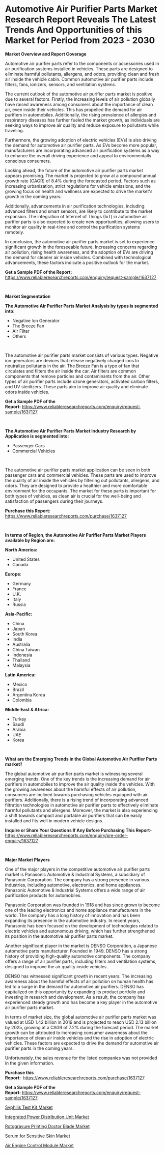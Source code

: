 <p><h1>Automotive Air Purifier Parts Market Research Report Reveals The Latest Trends And Opportunities of this Market for Period from 2023 - 2030</h1></p><p><strong>Market Overview and Report Coverage</strong></p>
<p><p>Automotive air purifier parts refer to the components or accessories used in air purification systems installed in vehicles. These parts are designed to eliminate harmful pollutants, allergens, and odors, providing clean and fresh air inside the vehicle cabin. Common automotive air purifier parts include filters, fans, ionizers, sensors, and ventilation systems.</p><p>The current outlook of the automotive air purifier parts market is positive due to several factors. Firstly, the increasing levels of air pollution globally have raised awareness among consumers about the importance of clean air, even inside their vehicles. This has propelled the demand for air purifiers in automobiles. Additionally, the rising prevalence of allergies and respiratory diseases has further fueled the market growth, as individuals are seeking ways to improve air quality and reduce exposure to pollutants while traveling.</p><p>Furthermore, the growing adoption of electric vehicles (EVs) is also driving the demand for automotive air purifier parts. As EVs become more popular, manufacturers are incorporating advanced air purification systems as a way to enhance the overall driving experience and appeal to environmentally conscious consumers.</p><p>Looking ahead, the future of the automotive air purifier parts market appears promising. The market is projected to grow at a compound annual growth rate (CAGR) of 8.4% during the forecasted period. Factors such as increasing urbanization, strict regulations for vehicle emissions, and the growing focus on health and wellness are expected to drive the market's growth in the coming years.</p><p>Additionally, advancements in air purification technologies, including advanced filters and smart sensors, are likely to contribute to the market expansion. The integration of Internet of Things (IoT) in automotive air purifier parts is also expected to create new opportunities, allowing users to monitor air quality in real-time and control the purification systems remotely.</p><p>In conclusion, the automotive air purifier parts market is set to experience significant growth in the foreseeable future. Increasing concerns regarding air pollution, rising health awareness, and the adoption of EVs are driving the demand for cleaner air inside vehicles. Combined with technological advancements, these factors indicate a positive outlook for the market.</p></p>
<p><strong>Get a Sample PDF of the Report:</strong> <a href="https://www.reliableresearchreports.com/enquiry/request-sample/1637127">https://www.reliableresearchreports.com/enquiry/request-sample/1637127</a></p>
<p>&nbsp;</p>
<p><strong>Market Segmentation</strong></p>
<p><strong>The Automotive Air Purifier Parts Market Analysis by types is segmented into:</strong></p>
<p><ul><li>Negative Ion Generator</li><li>The Breeze Fan</li><li>Air Filter</li><li>Others</li></ul></p>
<p>&nbsp;</p>
<p><p>The automotive air purifier parts market consists of various types. Negative ion generators are devices that release negatively charged ions to neutralize pollutants in the air. The Breeze Fan is a type of fan that circulates and filters the air inside the car. Air filters are common components that remove particles and contaminants from the air. Other types of air purifier parts include ozone generators, activated carbon filters, and UV sterilizers. These parts aim to improve air quality and eliminate odors inside vehicles.</p></p>
<p><strong>Get a Sample PDF of the Report:</strong>&nbsp;<a href="https://www.reliableresearchreports.com/enquiry/request-sample/1637127">https://www.reliableresearchreports.com/enquiry/request-sample/1637127</a></p>
<p>&nbsp;</p>
<p><strong>The Automotive Air Purifier Parts Market Industry Research by Application is segmented into:</strong></p>
<p><ul><li>Passenger Cars</li><li>Commercial Vehicles</li></ul></p>
<p>&nbsp;</p>
<p><p>The automotive air purifier parts market application can be seen in both passenger cars and commercial vehicles. These parts are used to improve the quality of air inside the vehicles by filtering out pollutants, allergens, and odors. They are designed to provide a healthier and more comfortable environment for the occupants. The market for these parts is important for both types of vehicles, as clean air is crucial for the well-being and satisfaction of passengers during their journeys.</p></p>
<p><strong>Purchase this Report:</strong>&nbsp; <a href="https://www.reliableresearchreports.com/purchase/1637127">https://www.reliableresearchreports.com/purchase/1637127</a></p>
<p>&nbsp;</p>
<p><strong>In terms of Region, the Automotive Air Purifier Parts Market Players available by Region are:</strong></p>
<p>
    <p> <strong> North America: </strong>
        <ul>
            <li>United States</li>
            <li>Canada</li>
        </ul>
        </p> 
    <p> <strong> Europe: </strong>
        <ul>
            <li>Germany</li>
            <li>France</li>
            <li>U.K.</li>
            <li>Italy</li>
            <li>Russia</li>
        </ul>
        </p> 
    <p> <strong> Asia-Pacific: </strong>
        <ul>
            <li>China</li>
            <li>Japan</li>
            <li>South Korea</li>
            <li>India</li>
            <li>Australia</li>
            <li>China Taiwan</li>
            <li>Indonesia</li>
            <li>Thailand</li>
            <li>Malaysia</li>
        </ul>
        </p> 
    <p> <strong> Latin America: </strong>
        <ul>
            <li>Mexico</li>
            <li>Brazil</li>
            <li>Argentina Korea</li>
            <li>Colombia</li>
        </ul>
        </p> 
    <p> <strong> Middle East & Africa: </strong>
        <ul>
            <li>Turkey</li>
            <li>Saudi</li>
            <li>Arabia</li>
            <li>UAE</li>
            <li>Korea</li>
        </ul>
    </p>
    </p>
<p>&nbsp;</p>
<p><strong>What are the Emerging Trends in the Global Automotive Air Purifier Parts market?</strong></p>
<p><p>The global automotive air purifier parts market is witnessing several emerging trends. One of the key trends is the increasing demand for air purifiers in automobiles to improve the air quality inside the vehicles. With the growing awareness about the harmful effects of air pollution, consumers are inclined towards purchasing vehicles equipped with air purifiers. Additionally, there is a rising trend of incorporating advanced filtration technologies in automotive air purifier parts to effectively eliminate harmful pollutants and allergens. Moreover, the market is also experiencing a shift towards compact and portable air purifiers that can be easily installed and fits well in modern vehicle designs.</p></p>
<p><strong>Inquire or Share Your Questions If Any Before Purchasing This Report</strong>- <a href="https://www.reliableresearchreports.com/enquiry/pre-order-enquiry/1637127">https://www.reliableresearchreports.com/enquiry/pre-order-enquiry/1637127</a></p>
<p>&nbsp;</p>
<p><strong>Major Market Players</strong></p>
<p><p>One of the major players in the competitive automotive air purifier parts market is Panasonic Automotive & Industrial Systems, a subsidiary of Panasonic Corporation. The company has a strong presence in various industries, including automotive, electronics, and home appliances. Panasonic Automotive & Industrial Systems offers a wide range of air purification products for automobiles.</p><p>Panasonic Corporation was founded in 1918 and has since grown to become one of the leading electronics and home appliance manufacturers in the world. The company has a long history of innovation and has been expanding its presence in the automotive industry. In recent years, Panasonic has been focused on the development of technologies related to electric vehicles and autonomous driving, which has further strengthened its position in the automotive air purifier parts market.</p><p>Another significant player in the market is DENSO Corporation, a Japanese automotive parts manufacturer. Founded in 1949, DENSO has a strong history of providing high-quality automotive components. The company offers a range of air purifier parts, including filters and ventilation systems, designed to improve the air quality inside vehicles.</p><p>DENSO has witnessed significant growth in recent years. The increasing awareness about the harmful effects of air pollution on human health has led to a surge in the demand for automotive air purifiers. DENSO has capitalized on this opportunity by expanding its product portfolio and investing in research and development. As a result, the company has experienced steady growth and has become a key player in the automotive air purifier parts market.</p><p>In terms of market size, the global automotive air purifier parts market was valued at USD 1.42 billion in 2019 and is projected to reach USD 2.13 billion by 2025, growing at a CAGR of 7.2% during the forecast period. The market growth can be attributed to increasing consumer awareness about the importance of clean air inside vehicles and the rise in adoption of electric vehicles. These factors are expected to drive the demand for automotive air purifier parts in the coming years.</p><p>Unfortunately, the sales revenue for the listed companies was not provided in the given information.</p></p>
<p><strong>Purchase this Report:</strong>&nbsp;&nbsp;<a href="https://www.reliableresearchreports.com/purchase/1637127">https://www.reliableresearchreports.com/purchase/1637127</a></p>
<p></p>
<p><strong>Get a Sample PDF of the Report:</strong>&nbsp;<a href="https://www.reliableresearchreports.com/enquiry/request-sample/1637127">https://www.reliableresearchreports.com/enquiry/request-sample/1637127</a></p>
<p><p><a href="https://medium.com/@anamariaagolli86/syphilis-test-kit-market-size-cagr-trends-2024-2030-81aaa15befa5">Syphilis Test Kit Market</a></p><p><a href="https://www.linkedin.com/pulse/integrated-power-distribution-unit-market-share-amp-new-n699e/">Integrated Power Distribution Unit Market</a></p><p><a href="https://www.linkedin.com/pulse/rotogravure-printing-doctor-blade-market-size-share-amp-ogoie/">Rotogravure Printing Doctor Blade Market</a></p><p><a href="https://medium.com/@bobbyrobinson56/serum-for-sensitive-skin-market-size-growth-forecast-2023-2030-80a91387a2b2">Serum for Sensitive Skin Market</a></p><p><a href="https://www.linkedin.com/pulse/air-engine-control-module-market-size-2023-2030-global-qdaoe/">Air Engine Control Module Market</a></p></p>
